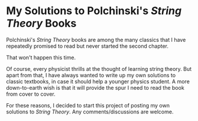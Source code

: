 # My Solutions to Polchinski's *String Theory* Books

Polchinski's *String Theory* books are among the many classics that I have repeatedly promised to read but never started the second chapter.

That won't happen this time.

Of course, every physicist thrills at the thought of learning string theory. But apart from that, I have always wanted to write up my own solutions to classic textbooks, in case it should help a younger physics student. A more down-to-earth wish is that it will provide the spur I need to read the book from cover to cover.

For these reasons, I decided to start this project of posting my own solutions to *String Theory*. Any comments/discussions are welcome.

